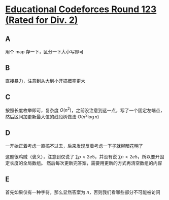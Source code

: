 # [Educational Codeforces Round 123 (Rated for Div. 2)](https://codeforces.com/contest/1644)

## A

用个 map 存一下，区分一下大小写即可

## B

直接暴力，注意到从大到小开搞概率更大

## C

按照长度枚举即可，复杂度 $O(n^2)$，之前没注意到这一点，写了一个固定左端点，然后区间加更新最大值的线段树做法 $O(n^2 \log n)$


## D

一开始正着考虑一直搞不过去，后来发现反着考虑一下子就柳暗花明了

这题很鸡贼（褒义），注意到仅说了 $\sum p < 2e5$，并没有说 $\sum n < 2e5$，所以要开固定长度的全局数组。
然后每次更新完答案，需要用更新的方式再清空数组的内容

## E

首先如果仅有一种字符，那么显然答案为 $n$，否则我们看哪些部分不可能被访问
